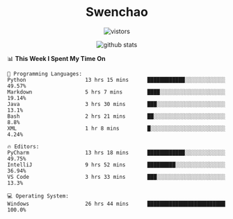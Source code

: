 <h1 align="center">Swenchao</h3>

<p align="center">
  <img src="https://visitor-badge.glitch.me/badge?page_id=Swenchao" alt="vistors" />
</p>

<p align="center">
  <img src="https://github-readme-stats.vercel.app/api?username=Swenchao&count_private=true&show_icons=true&theme=vue-dark&hide_title=true" alt="github stats" />
</p>

<!--START_SECTION:waka-->
📊 **This Week I Spent My Time On** 

```text
💬 Programming Languages: 
Python                   13 hrs 15 mins      ████████████░░░░░░░░░░░░░   49.57% 
Markdown                 5 hrs 7 mins        ████░░░░░░░░░░░░░░░░░░░░░   19.14% 
Java                     3 hrs 30 mins       ███░░░░░░░░░░░░░░░░░░░░░░   13.1% 
Bash                     2 hrs 21 mins       ██░░░░░░░░░░░░░░░░░░░░░░░   8.8% 
XML                      1 hr 8 mins         █░░░░░░░░░░░░░░░░░░░░░░░░   4.24%

🔥 Editors: 
PyCharm                  13 hrs 18 mins      ████████████░░░░░░░░░░░░░   49.75% 
IntelliJ                 9 hrs 52 mins       █████████░░░░░░░░░░░░░░░░   36.94% 
VS Code                  3 hrs 33 mins       ███░░░░░░░░░░░░░░░░░░░░░░   13.3%

💻 Operating System: 
Windows                  26 hrs 44 mins      █████████████████████████   100.0%

```


<!--END_SECTION:waka-->
